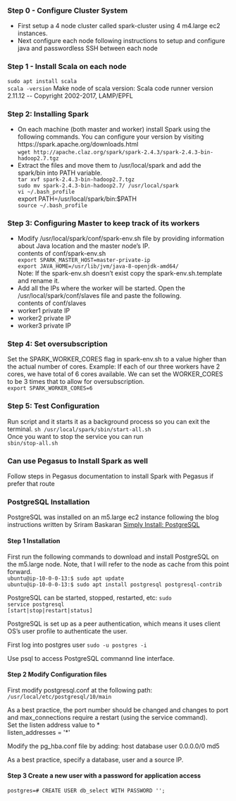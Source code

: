 
<h3>Step 0 - Configure Cluster System </h3>
    <ul>
    <li>First setup a 4 node cluster called spark-cluster using 4 m4.large ec2 instances.</li>
    <li>Next configure each node following instructions to setup and configure java and passwordless SSH between each node</li>
</ul>
<h3>Step 1 - Install Scala on each node </h3>
<code>sudo apt install scala</code><br>
<code>scala -version</code>
Make node of scala version:
Scala code runner version 2.11.12 -- Copyright 2002-2017, LAMP/EPFL
<h3>Step 2: Installing Spark</h3>
<ul>
<li>On each machine (both master and worker) install Spark using the following commands. You can configure your version by visiting https://spark.apache.org/downloads.html<br>
<code>wget http://apache.claz.org/spark/spark-2.4.3/spark-2.4.3-bin-hadoop2.7.tgz</code><br></li>
<li>Extract the files and move them to /usr/local/spark and add the spark/bin into PATH variable.</li>
<code>tar xvf spark-2.4.3-bin-hadoop2.7.tgz</code><br>
<code>sudo mv spark-2.4.3-bin-hadoop2.7/ /usr/local/spark</code><br>
<code>vi ~/.bash_profile</code><br>
export PATH=/usr/local/spark/bin:$PATH<br>
<code>source ~/.bash_profile </code>
</ul>
<h3>Step 3: Configuring Master to keep track of its workers</h3>
<ul>
<li>Modify /usr/local/spark/conf/spark-env.sh file by providing information about Java location and the master node’s IP.<br>
contents of conf/spark-env.sh</li>
<code>export SPARK_MASTER_HOST=master-private-ip</code><br>
<code>export JAVA_HOME=/usr/lib/jvm/java-8-openjdk-amd64/</code><br>
Note: If the spark-env.sh doesn’t exist copy the spark-env.sh.template and rename it.<br>

<li>Add all the IPs where the worker will be started. Open the /usr/local/spark/conf/slaves file and paste the following.<br>
contents of conf/slaves
<li>worker1 private IP</li>
<li>worker2 private IP</li>
<li>worker3 private IP</li></li>
</ul>

<h3>Step 4: Set oversubscription</h3>
Set the SPARK_WORKER_CORES flag in spark-env.sh to a value higher than the actual number of cores.
Example: If each of our three workers have 2 cores, we have total of 6 cores available. We can set the WORKER_CORES to be 3 times that to allow for oversubscription.<br>
<code>export SPARK_WORKER_CORES=6</code>

<h3>Step 5: Test Configuration</h3>
Run script and it starts it as a background process so you can exit the terminal.
<code>sh /usr/local/spark/sbin/start-all.sh</code><br>
Once you want to stop the service you can run<br>
<code>sbin/stop-all.sh</code>

<h3>Can use Pegasus to Install Spark as well</h3>
Follow steps in Pegasus documentation to install Spark with Pegasus if prefer that route


<h3>PostgreSQL Installation</h3>
PostgreSQL was installed on an m5.large ec2 instance following the blog instructions written by Sriram Baskaran <a href="https://blog.insightdatascience.com/simply-install-postgresql-58c1e4ebf252/">Simply Install: PostgreSQL</a><br>
<h4>Step 1 Installation</h4>
First run the following commands to download and install PostgreSQL on the m5.large node. Note, that I will refer to the node as cache from this point forward.<br>
<code>ubuntu@ip-10-0-0-13:$ sudo apt update</code><br>
<code>ubuntu@ip-10-0-0-13:$ sudo apt install postgresql postgresql-contrib</code><br>

PostgreSQL can be started, stopped, restarted, etc:
<code>sudo service postgresql </code><br>
<code>[start|stop|restart|status]</code><br>

PostgreSQL is set up as a peer authentication, which means it uses client OS’s user profile to authenticate the user.

First log into postgres user
<code>sudo -u postgres -i</code><br>

Use psql to access PostgreSQL commannd line interface. <br>

<h4>Step 2 Modify Configuration files</h4>
First modify postgresql.conf at the following path:
<code>/usr/local/etc/postgresql/10/main</code><br>

As a best practice, the port number should be changed and changes to port and max_connections require a restart (using the service command).<br>
Set the listen address value to * <br>
listen_addresses = '*' <br>

Modify the pg_hba.conf file by adding:
host    database      user      0.0.0.0/0        md5 <br>

As a best practice, specify a database, user and a source IP.

<h4>Step 3 Create a new user with a password for application access</h4>
<code>postgres=# CREATE USER db_select WITH PASSWORD '<setpassword>';</code><br>
